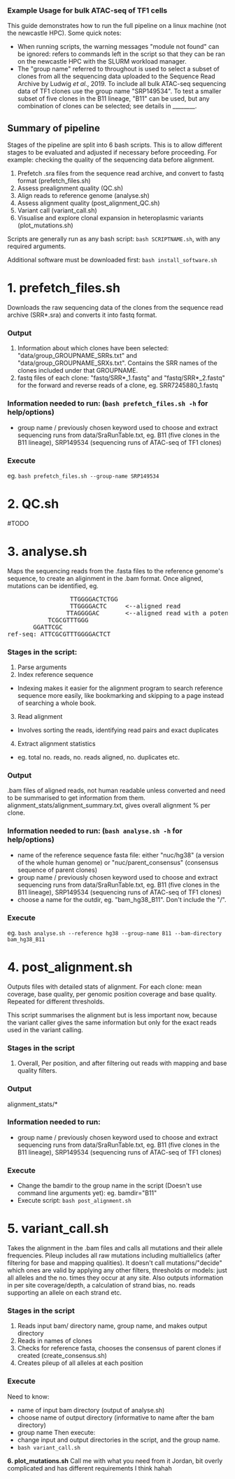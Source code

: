### Example Usage for bulk ATAC-seq of TF1 cells
This guide demonstrates how to run the full pipeline on a linux machine (not the newcastle HPC).
Some quick notes:
- When running scripts, the warning messages "module not found" can be ignored: refers to commands left in the script so that they can be ran on the newcastle HPC with the SLURM workload manager.
- The "group name" referred to throughout is used to select a subset of clones from all the sequencing data uploaded to the Sequence Read Archive by Ludwig _et al._, 2019. To include all bulk ATAC-seq sequencing data of TF1 clones use the group name "SRP149534". To test a smaller subset of five clones in the B11 lineage, "B11" can be used, but any combination of clones can be selected; see details in ________.

## Summary of pipeline

Stages of the pipeline are split into 6 bash scripts. This is to allow different stages to be evaluated and adjusted if necessary before proceeding. For example: checking the quality of the sequencing data before alignment.

1. Prefetch .sra files from the sequence read archive, and convert to fastq format (prefetch_files.sh)
2. Assess prealignment quality (QC.sh)
3. Align reads to reference genome (analyse.sh)
4. Assess alignment quality (post\_alignment\_QC.sh)
5. Variant call (variant\_call.sh)
6. Visualise and explore clonal expansion in heteroplasmic variants (plot\_mutations.sh)

Scripts are generally run as any bash script: `bash SCRIPTNAME.sh`, with any required arguments.  

Additional software must be downloaded first: `bash install_software.sh`

**1. prefetch_files.sh**
===============================================
Downloads the raw sequencing data of the clones from the sequence read archive (SRR\*.sra) and converts it into fastq format.  

### Output
1. Information about which clones have been selected: "data/group_GROUPNAME_SRRs.txt" and "data/group_GROUPNAME_SRXs.txt". Contains the SRR names of the clones included under that GROUPNAME.
2. fastq files of each clone: "fastq/SRR\*\_1.fastq" and "fastq/SRR\*\_2.fastq" for the forward and reverse reads of a clone, eg. SRR7245880_1.fastq

### Information needed to run: (`bash prefetch_files.sh -h` for help/options)
- group name / previously chosen keyword used to choose and extract sequencing runs from data/SraRunTable.txt, eg. B11 (five clones in the B11 lineage), SRP149534 (sequencing runs of ATAC-seq of TF1 clones)  

### Execute
eg. `bash prefetch_files.sh --group-name SRP149534`

**2. QC.sh**
===============================================  
#TODO  

**3. analyse.sh**
====================================

Maps the sequencing reads from the .fasta files to the reference genome's sequence, to create an aliginment in the .bam format. Once aligned, mutations can be identified, eg.
<pre>
                 TTGGGGACTCTGG   
                 TTGGGGACTC     <--aligned read  
                TTAGGGGAC       <--aligned read with a potential T>A mutation  
           TCGCGTTTGGG           
       GGATTCGC                 
ref-seq: ATTCGCGTTTGGGGACTCT   
</pre>
### Stages in the script:
1. Parse arguments
2. Index reference sequence
  - Indexing makes it easier for the alignment program to search reference sequence more easily, like bookmarking and skipping to a page instead of searching a whole book.
3. Read alignment
  - Involves sorting the reads, identifying read pairs and exact duplicates
4. Extract alignment statistics
  - eg. total no. reads, no. reads aligned, no. duplicates etc.

### Output
.bam files of aligned reads, not human readable unless converted and need to be summarised to get information from them.
alignment_stats/alignment_summary.txt, gives overall alignment % per clone.

### Information needed to run: (`bash analyse.sh -h` for help/options)
- name of the reference sequence fasta file: either "nuc/hg38" (a version of the whole human genome) or "nuc/parent_consensus" (consensus sequence of parent clones)
- group name / previously chosen keyword used to choose and extract sequencing runs from data/SraRunTable.txt, eg. B11 (five clones in the B11 lineage), SRP149534 (sequencing runs of ATAC-seq of TF1 clones)
- choose a name for the outdir, eg. "bam_hg38_B11". Don't include the "/".

### Execute
eg. `bash analyse.sh --reference hg38 --group-name B11 --bam-directory bam_hg38_B11`


**4. post\_alignment.sh**
===============================================
Outputs files with detailed stats of alignment. For each clone: mean coverage, base quality, per genomic position coverage and base quality. Repeated for different thresholds.

This script summarises the alignment but is less important now, because the variant caller gives the same information but only for the exact reads used in the variant calling. 

### Stages in the script
1. Overall, Per position, and after filtering out reads with mapping and base quality filters.

### Output
alignment\_stats/\*

### Information needed to run: 
- group name / previously chosen keyword used to choose and extract sequencing runs from data/SraRunTable.txt, eg. B11 (five clones in the B11 lineage), SRP149534 (sequencing runs of ATAC-seq of TF1 clones)

### Execute
- Change the bamdir to the group name in the script (Doesn't use command line arguments yet): eg. bamdir="B11" 
- Execute script: `bash post_alignment.sh`


**5. variant_call.sh**
===============================================

Takes the alignment in the .bam files and calls all mutations and their allele frequencies. Pileup includes all raw mutations including multiallelics (after filtering for base and mapping qualities). It doesn't call mutations/"decide" which ones are valid by applying any other filters, thresholds or models: just all alleles and the no. times they occur at any site. Also outputs information in per site coverage/depth, a calculation of strand bias, no. reads supporting an allele on each strand etc.

### Stages in the script
1. Reads input bam/ directory name, group name, and makes output directory 
2. Reads in names of clones
3. Checks for reference fasta, chooses the consensus of parent clones if created (create\_consensus.sh)
4. Creates pileup of all alleles at each position

### Execute
Need to know:
- name of input bam directory (output of analyse.sh)
- choose name of output directory (informative to name after the bam directory)
- group name 
Then execute:
- change input and output directories in the script, and the group name.
- `bash variant_call.sh`

**6. plot_mutations.sh**
Call me with what you need from it Jordan, bit overly complicated and has different requirements I think hahah

